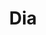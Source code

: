 ---
title: "Dia"
url: /ciudad-autonoma-de-buenos-aires/dia-avenida-amancio-alcorta/
shop: Supermarkt
---